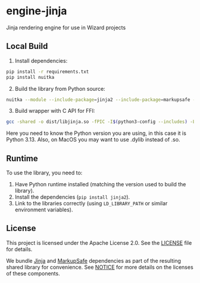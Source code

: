# engine-jinja

Jinja rendering engine for use in Wizard projects

## Local Build

1. Install dependencies:

```sh
pip install -r requirements.txt
pip install nuitka
```

2. Build the library from Python source:

```sh
nuitka --module --include-package=jinja2 --include-package=markupsafe --output-dir=dist src/engine_jinja.py
```

3. Build wrapper with C API for FFI:

```sh
gcc -shared -o dist/libjinja.so -fPIC -I$(python3-config --includes) -L$(python3-config --prefix)/lib -lpython3.13 lib/wrapper.c
```

Here you need to know the Python version you are using, in this case it is Python 3.13. Also, on MacOS you may want to use .dylib instead of .so.

## Runtime

To use the library, you need to:

1. Have Python runtime installed (matching the version used to build the library).
2. Install the dependencies (`pip install jinja2`).
3. Link to the libraries correctly (using `LD_LIBRARY_PATH` or similar environment variables).

## License

This project is licensed under the Apache License 2.0. See the [LICENSE](LICENSE) file for details.

We bundle [Jinja](https://github.com/pallets/jinja) and [MarkupSafe](https://github.com/pallets/markupsafe) dependencies as part of the resulting shared library for convenience. See [NOTICE](NOTICE.md) for more details on the licenses of these components.
